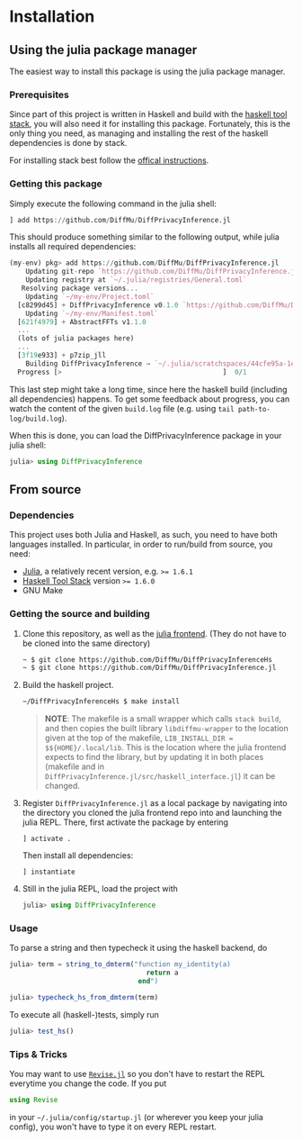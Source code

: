 
# Installation

## Using the julia package manager

The easiest way to install this package is using the julia package manager.

### Prerequisites
Since part of this project is written in Haskell and build with the [haskell tool stack](https://docs.haskellstack.org/en/stable/README/),
you will also need it for installing this package. Fortunately, this is the only thing you need, as managing and installing the rest of the haskell dependencies
is done by stack.

For installing stack best follow the [offical instructions](https://docs.haskellstack.org/en/stable/README/#how-to-install).

### Getting this package

Simply execute the following command in the julia shell:
```julia
] add https://github.com/DiffMu/DiffPrivacyInference.jl
```
This should produce something similar to the following output, while julia installs all required dependencies:
```julia
(my-env) pkg> add https://github.com/DiffMu/DiffPrivacyInference.jl
    Updating git-repo `https://github.com/DiffMu/DiffPrivacyInference.jl`
    Updating registry at `~/.julia/registries/General.toml`
   Resolving package versions...
    Updating `~/my-env/Project.toml`
  [c8299d45] + DiffPrivacyInference v0.1.0 `https://github.com/DiffMu/DiffPrivacyInference.jl#main`
    Updating `~/my-env/Manifest.toml`
  [621f4979] + AbstractFFTs v1.1.0
  ...
  (lots of julia packages here)
  ...
  [3f19e933] + p7zip_jll
    Building DiffPrivacyInference → `~/.julia/scratchspaces/44cfe95a-1eb2-52ea-b672-e2afdf69b78f/ced72be8f47015fe6f6ec85b815ac8d979225462/build.log`
  Progress [>                                        ]  0/1
```
This last step might take a long time, since here the haskell build (including all dependencies) happens.
To get some feedback about progress, you can watch the content of the given `build.log` file (e.g. using `tail path-to-log/build.log`).

When this is done, you can load the DiffPrivacyInference package in your julia shell:
```julia
julia> using DiffPrivacyInference
```

## From source

### Dependencies
This project uses both Julia and Haskell, as such, you need to have both languages installed.
In particular, in order to run/build from source, you need:
 - [Julia](https://julialang.org/), a relatively recent version, e.g. `>= 1.6.1`
 - [Haskell Tool Stack](https://docs.haskellstack.org/en/stable/README/) version `>= 1.6.0`
 - GNU Make

### Getting the source and building
 1. Clone this repository, as well as the [julia frontend](https://github.com/DiffMu/DiffPrivacyInference.jl).
    (They do not have to be cloned into the same directory)
    ```bash
    ~ $ git clone https://github.com/DiffMu/DiffPrivacyInferenceHs
    ~ $ git clone https://github.com/DiffMu/DiffPrivacyInference.jl
    ``` 
 2. Build the haskell project.
    ```bash
    ~/DiffPrivacyInferenceHs $ make install
    ```
    > **NOTE**: The makefile is a small wrapper which calls `stack build`, and then copies the built library
    > `libdiffmu-wrapper` to the location given at the top of the makefile, `LIB_INSTALL_DIR = $${HOME}/.local/lib`.
    > This is the location where the julia frontend expects to find the library, but by updating it
    > in both places (makefile and in `DiffPrivacyInference.jl/src/haskell_interface.jl`) it can be changed.
 3. Register `DiffPrivacyInference.jl` as a local package by navigating into the directory you cloned the julia frontend repo into and launching the julia REPL. There, first activate the package by entering
    ```
    ] activate .
    ```
    Then install all dependencies:
    ```
    ] instantiate
    ```
 4. Still in the julia REPL, load the project with
    ```julia
    julia> using DiffPrivacyInference
    ```
    
### Usage
    
To parse a string and then typecheck it using the haskell backend, do
```julia
julia> term = string_to_dmterm("function my_identity(a)
                                  return a
                                end")

julia> typecheck_hs_from_dmterm(term)
```
To execute all (haskell-)tests, simply run
```julia
julia> test_hs()
```
    
### Tips & Tricks
You may want to use [`Revise.jl`]() so you don't have to restart the REPL everytime you change the code. If you put
```julia
using Revise
```
in your `~/.julia/config/startup.jl` (or wherever you keep your julia config), you won't have to type it on every REPL restart.


